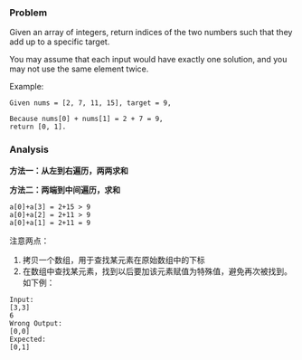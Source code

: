 ### Problem

Given an array of integers, return indices of the two numbers such that they add up to a specific target.

You may assume that each input would have exactly one solution, and you may not use the same element twice.

Example:
``` 
Given nums = [2, 7, 11, 15], target = 9,

Because nums[0] + nums[1] = 2 + 7 = 9,
return [0, 1].
```


### Analysis
**方法一：从左到右遍历，两两求和**


**方法二：两端到中间遍历，求和**
```
a[0]+a[3] = 2+15 > 9
a[0]+a[2] = 2+11 > 9
a[0]+a[1] = 2+11 = 9
```

注意两点：
1. 拷贝一个数组，用于查找某元素在原始数组中的下标
2. 在数组中查找某元素，找到以后要加该元素赋值为特殊值，避免再次被找到。如下例：
```
Input:
[3,3]
6
Wrong Output:
[0,0]
Expected:
[0,1]
```
